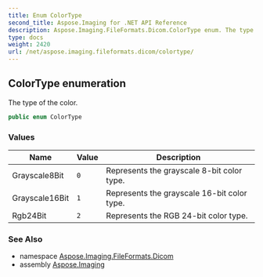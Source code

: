 ```yaml
---
title: Enum ColorType
second_title: Aspose.Imaging for .NET API Reference
description: Aspose.Imaging.FileFormats.Dicom.ColorType enum. The type of the color
type: docs
weight: 2420
url: /net/aspose.imaging.fileformats.dicom/colortype/
---
```

## ColorType enumeration

The type of the color.

```csharp
public enum ColorType
```

### Values

| Name | Value | Description |
| --- | --- | --- |
| Grayscale8Bit | `0` | Represents the grayscale 8-bit color type. |
| Grayscale16Bit | `1` | Represents the grayscale 16-bit color type. |
| Rgb24Bit | `2` | Represents the RGB 24-bit color type. |

### See Also

* namespace [Aspose.Imaging.FileFormats.Dicom](../../aspose.imaging.fileformats.dicom/)
* assembly [Aspose.Imaging](../../)


